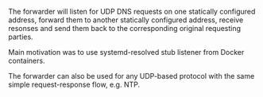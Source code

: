 The forwarder will listen for UDP DNS requests on
one statically configured address, forward them to
another statically configured address, receive resonses
and send them back to the corresponding original
requesting parties.

Main motivation was to use systemd-resolved stub listener
from Docker containers.

The forwarder can also be used for any UDP-based protocol
with the same simple request-response flow, e.g. NTP.
